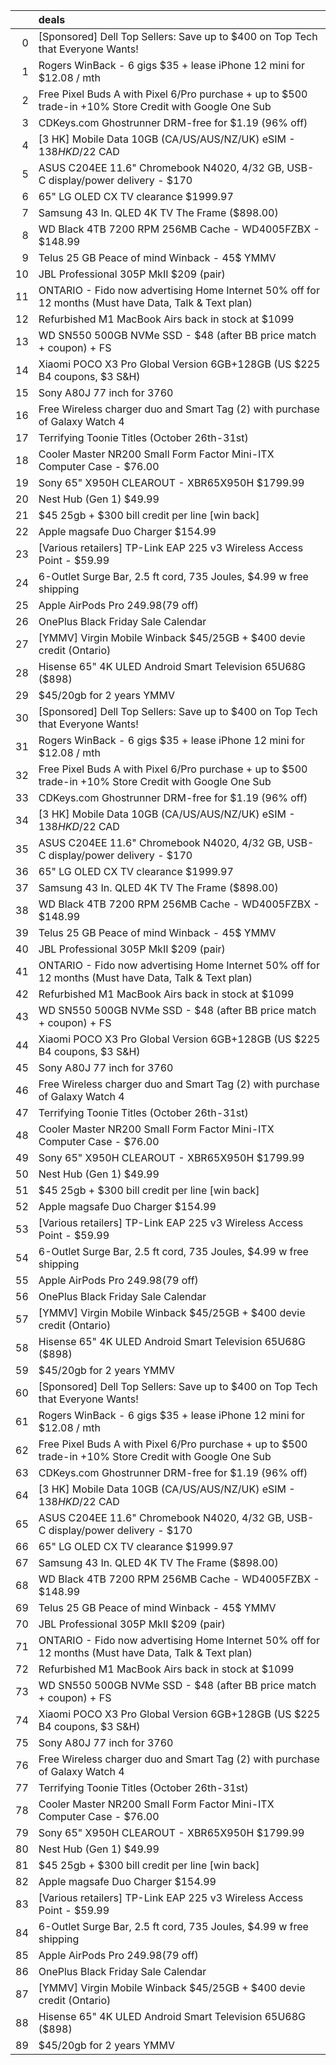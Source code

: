 |    | deals                                                                                                   |
|---:|:--------------------------------------------------------------------------------------------------------|
|  0 | [Sponsored] Dell Top Sellers: Save up to $400 on Top Tech that Everyone Wants!                          |
|  1 | Rogers WinBack - 6 gigs $35 + lease iPhone 12 mini for $12.08 / mth                                     |
|  2 | Free Pixel Buds A with Pixel 6/Pro purchase + up to $500 trade-in +10% Store Credit with Google One Sub |
|  3 | CDKeys.com Ghostrunner DRM-free for $1.19 (96% off)                                                     |
|  4 | [3 HK] Mobile Data 10GB (CA/US/AUS/NZ/UK) eSIM - $138 HKD/$22 CAD                                       |
|  5 | ASUS C204EE 11.6" Chromebook N4020, 4/32 GB, USB-C display/power delivery - $170                        |
|  6 | 65" LG OLED CX TV clearance $1999.97                                                                    |
|  7 | Samsung 43 In. QLED 4K TV The Frame ($898.00)                                                           |
|  8 | WD Black 4TB 7200 RPM 256MB Cache - WD4005FZBX - $148.99                                                |
|  9 | Telus 25 GB Peace of mind Winback - 45$ YMMV                                                            |
| 10 | JBL Professional 305P MkII $209 (pair)                                                                  |
| 11 | ONTARIO - Fido now advertising Home Internet 50% off for 12 months (Must have Data, Talk & Text plan)   |
| 12 | Refurbished M1 MacBook Airs back in stock at $1099                                                      |
| 13 | WD SN550 500GB NVMe SSD - $48 (after BB price match + coupon) + FS                                      |
| 14 | Xiaomi POCO X3 Pro Global Version 6GB+128GB (US $225 B4 coupons, $3 S&H)                                |
| 15 | Sony A80J 77 inch for 3760                                                                              |
| 16 | Free Wireless charger duo and Smart Tag (2) with purchase of Galaxy Watch 4                             |
| 17 | Terrifying Toonie Titles (October 26th-31st)                                                            |
| 18 | Cooler Master NR200 Small Form Factor Mini-ITX Computer Case - $76.00                                   |
| 19 | Sony 65" X950H CLEAROUT - XBR65X950H $1799.99                                                           |
| 20 | Nest Hub (Gen 1) $49.99                                                                                 |
| 21 | $45 25gb + $300 bill credit per line [win back]                                                         |
| 22 | Apple magsafe Duo Charger $154.99                                                                       |
| 23 | [Various retailers] TP-Link EAP 225 v3 Wireless Access Point - $59.99                                   |
| 24 | 6-Outlet Surge Bar, 2.5 ft cord, 735 Joules, $4.99 w free shipping                                      |
| 25 | Apple AirPods Pro $249.98 ($79 off)                                                                     |
| 26 | OnePlus Black Friday Sale Calendar                                                                      |
| 27 | [YMMV] Virgin Mobile Winback $45/25GB + $400 devie credit (Ontario)                                     |
| 28 | Hisense 65" 4K ULED Android Smart Television 65U68G ($898)                                              |
| 29 | $45/20gb for 2 years YMMV                                                                               |
| 30 | [Sponsored] Dell Top Sellers: Save up to $400 on Top Tech that Everyone Wants!                          |
| 31 | Rogers WinBack - 6 gigs $35 + lease iPhone 12 mini for $12.08 / mth                                     |
| 32 | Free Pixel Buds A with Pixel 6/Pro purchase + up to $500 trade-in +10% Store Credit with Google One Sub |
| 33 | CDKeys.com Ghostrunner DRM-free for $1.19 (96% off)                                                     |
| 34 | [3 HK] Mobile Data 10GB (CA/US/AUS/NZ/UK) eSIM - $138 HKD/$22 CAD                                       |
| 35 | ASUS C204EE 11.6" Chromebook N4020, 4/32 GB, USB-C display/power delivery - $170                        |
| 36 | 65" LG OLED CX TV clearance $1999.97                                                                    |
| 37 | Samsung 43 In. QLED 4K TV The Frame ($898.00)                                                           |
| 38 | WD Black 4TB 7200 RPM 256MB Cache - WD4005FZBX - $148.99                                                |
| 39 | Telus 25 GB Peace of mind Winback - 45$ YMMV                                                            |
| 40 | JBL Professional 305P MkII $209 (pair)                                                                  |
| 41 | ONTARIO - Fido now advertising Home Internet 50% off for 12 months (Must have Data, Talk & Text plan)   |
| 42 | Refurbished M1 MacBook Airs back in stock at $1099                                                      |
| 43 | WD SN550 500GB NVMe SSD - $48 (after BB price match + coupon) + FS                                      |
| 44 | Xiaomi POCO X3 Pro Global Version 6GB+128GB (US $225 B4 coupons, $3 S&H)                                |
| 45 | Sony A80J 77 inch for 3760                                                                              |
| 46 | Free Wireless charger duo and Smart Tag (2) with purchase of Galaxy Watch 4                             |
| 47 | Terrifying Toonie Titles (October 26th-31st)                                                            |
| 48 | Cooler Master NR200 Small Form Factor Mini-ITX Computer Case - $76.00                                   |
| 49 | Sony 65" X950H CLEAROUT - XBR65X950H $1799.99                                                           |
| 50 | Nest Hub (Gen 1) $49.99                                                                                 |
| 51 | $45 25gb + $300 bill credit per line [win back]                                                         |
| 52 | Apple magsafe Duo Charger $154.99                                                                       |
| 53 | [Various retailers] TP-Link EAP 225 v3 Wireless Access Point - $59.99                                   |
| 54 | 6-Outlet Surge Bar, 2.5 ft cord, 735 Joules, $4.99 w free shipping                                      |
| 55 | Apple AirPods Pro $249.98 ($79 off)                                                                     |
| 56 | OnePlus Black Friday Sale Calendar                                                                      |
| 57 | [YMMV] Virgin Mobile Winback $45/25GB + $400 devie credit (Ontario)                                     |
| 58 | Hisense 65" 4K ULED Android Smart Television 65U68G ($898)                                              |
| 59 | $45/20gb for 2 years YMMV                                                                               |
| 60 | [Sponsored] Dell Top Sellers: Save up to $400 on Top Tech that Everyone Wants!                          |
| 61 | Rogers WinBack - 6 gigs $35 + lease iPhone 12 mini for $12.08 / mth                                     |
| 62 | Free Pixel Buds A with Pixel 6/Pro purchase + up to $500 trade-in +10% Store Credit with Google One Sub |
| 63 | CDKeys.com Ghostrunner DRM-free for $1.19 (96% off)                                                     |
| 64 | [3 HK] Mobile Data 10GB (CA/US/AUS/NZ/UK) eSIM - $138 HKD/$22 CAD                                       |
| 65 | ASUS C204EE 11.6" Chromebook N4020, 4/32 GB, USB-C display/power delivery - $170                        |
| 66 | 65" LG OLED CX TV clearance $1999.97                                                                    |
| 67 | Samsung 43 In. QLED 4K TV The Frame ($898.00)                                                           |
| 68 | WD Black 4TB 7200 RPM 256MB Cache - WD4005FZBX - $148.99                                                |
| 69 | Telus 25 GB Peace of mind Winback - 45$ YMMV                                                            |
| 70 | JBL Professional 305P MkII $209 (pair)                                                                  |
| 71 | ONTARIO - Fido now advertising Home Internet 50% off for 12 months (Must have Data, Talk & Text plan)   |
| 72 | Refurbished M1 MacBook Airs back in stock at $1099                                                      |
| 73 | WD SN550 500GB NVMe SSD - $48 (after BB price match + coupon) + FS                                      |
| 74 | Xiaomi POCO X3 Pro Global Version 6GB+128GB (US $225 B4 coupons, $3 S&H)                                |
| 75 | Sony A80J 77 inch for 3760                                                                              |
| 76 | Free Wireless charger duo and Smart Tag (2) with purchase of Galaxy Watch 4                             |
| 77 | Terrifying Toonie Titles (October 26th-31st)                                                            |
| 78 | Cooler Master NR200 Small Form Factor Mini-ITX Computer Case - $76.00                                   |
| 79 | Sony 65" X950H CLEAROUT - XBR65X950H $1799.99                                                           |
| 80 | Nest Hub (Gen 1) $49.99                                                                                 |
| 81 | $45 25gb + $300 bill credit per line [win back]                                                         |
| 82 | Apple magsafe Duo Charger $154.99                                                                       |
| 83 | [Various retailers] TP-Link EAP 225 v3 Wireless Access Point - $59.99                                   |
| 84 | 6-Outlet Surge Bar, 2.5 ft cord, 735 Joules, $4.99 w free shipping                                      |
| 85 | Apple AirPods Pro $249.98 ($79 off)                                                                     |
| 86 | OnePlus Black Friday Sale Calendar                                                                      |
| 87 | [YMMV] Virgin Mobile Winback $45/25GB + $400 devie credit (Ontario)                                     |
| 88 | Hisense 65" 4K ULED Android Smart Television 65U68G ($898)                                              |
| 89 | $45/20gb for 2 years YMMV                                                                               |